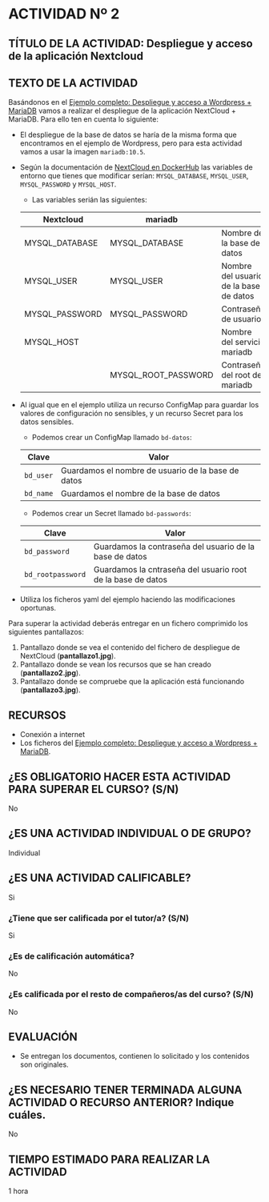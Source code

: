# ACTIVIDAD Nº 2

## TÍTULO DE LA ACTIVIDAD: Despliegue y acceso de la aplicación Nextcloud 

## TEXTO DE LA ACTIVIDAD

Basándonos en el [Ejemplo completo: Despliegue y acceso a Wordpress + MariaDB](wordpress.md) vamos a realizar el despliegue de la aplicación NextCloud + MariaDB. Para ello ten en cuenta lo siguiente:

* El despliegue de la base de datos se haría de la misma forma que encontramos en el ejemplo de Wordpress, pero para esta actividad vamos a usar la imagen `mariadb:10.5`.
* Según la documentación de [NextCloud en DockerHub](https://hub.docker.com/_/nextcloud) las variables de entorno que tienes que modificar serían: `MYSQL_DATABASE`, `MYSQL_USER`, `MYSQL_PASSWORD` y `MYSQL_HOST`.
    * Las variables serián las siguientes:

    | Nextcloud | mariadb  | |
    |---|---|---|
    | MYSQL_DATABASE | MYSQL_DATABASE | Nombre de la base de datos |
    | MYSQL_USER | MYSQL_USER | Nombre del usuario de la base de datos|
    | MYSQL_PASSWORD | MYSQL_PASSWORD | Contraseña de usuario |
    | MYSQL_HOST | | Nombre del servicio mariadb |
    | | MYSQL_ROOT_PASSWORD |Contraseña del root de mariadb|


* Al igual que en el ejemplo utiliza un recurso ConfigMap para guardar los valores de configuración no sensibles, y un recurso Secret para los datos sensibles.
    * Podemos crear un ConfigMap llamado `bd-datos`:

    |Clave|Valor|
    |---|---|
    |`bd_user`|Guardamos el nombre de usuario de la base de datos|
    |`bd_name`|Guardamos el nombre de la base de datos|
    
    * Podemos crear un Secret llamado `bd-passwords`:
    
    |Clave|Valor|
    |---|---|
    |`bd_password`|Guardamos la contraseña del usuario de la base de datos|
    |`bd_rootpassword`|Guardamos la cntraseña del usuario root de la base de datos|


* Utiliza los ficheros yaml del ejemplo haciendo las modificaciones oportunas.

Para superar la actividad deberás entregar en un fichero comprimido los siguientes pantallazos:

1. Pantallazo donde se vea el contenido del fichero de despliegue de NextCloud (**pantallazo1.jpg**).
2. Pantallazo donde se vean los recursos que se han creado (**pantallazo2.jpg**).
3. Pantallazo donde se compruebe que la aplicación está funcionando (**pantallazo3.jpg**).

## RECURSOS

* Conexión a internet
* Los ficheros del [Ejemplo completo: Despliegue y acceso a Wordpress + MariaDB](wordpress.md).

## ¿ES OBLIGATORIO HACER ESTA ACTIVIDAD PARA SUPERAR EL CURSO? (S/N)

No

## ¿ES UNA ACTIVIDAD INDIVIDUAL O DE GRUPO?

Individual

## ¿ES UNA ACTIVIDAD CALIFICABLE?

Si

### ¿Tiene que ser calificada por el tutor/a? (S/N) 

Si

### ¿Es de calificación automática?

No

### ¿Es calificada por el resto de compañeros/as del curso? (S/N)

No

## EVALUACIÓN

* Se entregan los documentos, contienen lo solicitado y los contenidos son originales.

## ¿ES NECESARIO TENER TERMINADA ALGUNA ACTIVIDAD O RECURSO ANTERIOR? Indique cuáles.

No

## TIEMPO ESTIMADO PARA REALIZAR LA ACTIVIDAD

1 hora
